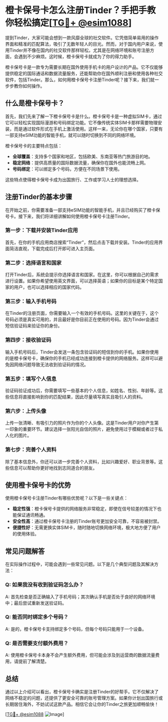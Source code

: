 # 橙卡保号卡怎么注册Tinder？手把手教你轻松搞定[[TG💪+ @esim1088](https://t.me/s/esim1088)]

提到Tinder，大家可能会想到一款风靡全球的社交软件。它凭借简单易用的操作界面和精准的匹配算法，吸引了无数年轻人的目光。然而，对于国内用户来说，使用Tinder并不像在国内的社交软件那样轻松，尤其是在网络环境和账号注册方面，会遇到不少麻烦。这时候，橙卡保号卡就成为了你的得力助手。

橙卡保号卡是一款专为需要长期在国外使用手机卡的用户设计的产品。它不仅能够提供稳定的国际通话和数据流量服务，还能帮助你在国外顺利注册和使用各种社交软件，包括Tinder。那么，如何用橙卡保号卡注册Tinder呢？接下来，我们就一步步教你如何操作。

## 什么是橙卡保号卡？

首先，我们先来了解一下橙卡保号卡是什么。橙卡保号卡是一种虚拟SIM卡，通过它可以轻松实现国际漫游和号码绑定功能。它不像传统实体SIM卡那样需要物理安装，而是通过软件形式在手机上激活使用。这样一来，无论你在哪个国家，只要有一部支持eSIM功能的智能手机，就可以随时切换到不同的网络环境。

橙卡保号卡的主要特点包括：
- **全球覆盖**：支持多个国家和地区，包括欧美、东南亚等热门旅游目的地。
- **稳定网络**：提供高质量的国际数据流量，确保你在国外也能流畅上网。
- **号码绑定**：可以绑定多个号码，方便在不同场景下使用。

这些特点使得橙卡保号卡成为出国旅行、工作或学习人士的理想选择。

## 注册Tinder的基本步骤

在开始之前，你需要准备一部支持eSIM功能的智能手机，并且已经购买了橙卡保号卡。接下来，我们将详细讲解如何使用橙卡保号卡注册Tinder。

### 第一步：下载并安装Tinder应用

首先，在你的手机应用商店搜索“Tinder”，然后点击下载并安装。Tinder的应用界面简洁直观，下载完成后打开即可进入主页面。

### 第二步：选择语言和国家

打开Tinder后，系统会提示你选择语言和国家。在这里，你可以根据自己的需求进行设置。如果你希望使用英文界面，可以选择英语；如果你的目标是某个特定国家的用户，也可以选择相应的国家代码。

### 第三步：输入手机号码

在Tinder的注册页面，你需要输入一个有效的手机号码。这里的关键在于，这个号码必须是真实可用的，并且最好是你目前正在使用的号码。因为Tinder会通过短信验证码来验证你的身份。

### 第四步：接收验证码

输入手机号码后，Tinder会发送一条包含验证码的短信到你的手机。如果你使用的是橙卡保号卡，确保你的手机已经成功连接到橙卡提供的网络服务。这样可以避免因网络问题导致无法收到验证码的情况。

### 第五步：填写个人信息

验证码验证成功后，你需要填写一些基本的个人信息，如姓名、性别、年龄等。这些信息将直接影响到你的匹配结果，因此尽量填写真实且吸引人的资料。

### 第六步：上传头像

上传一张清晰、有吸引力的照片作为你的个人头像。这是Tinder用户对你产生第一印象的重要环节。建议选择一张阳光自信的照片，避免使用过于模糊或者过于私人化的图片。

### 第七步：完善个人资料

除了基本信息外，你还可以进一步完善个人资料，比如兴趣爱好、职业背景等。这些信息可以帮助你更好地找到志同道合的朋友。

## 使用橙卡保号卡的优势

使用橙卡保号卡注册Tinder有哪些优势呢？以下是一些关键点：

- **稳定性强**：橙卡保号卡提供的网络服务非常稳定，即使在信号较差的情况下也能保证通讯畅通。
- **安全性高**：通过橙卡保号卡注册的Tinder账号更加安全可靠，不容易被封禁。
- **便捷性好**：无需更换实体SIM卡，随时随地切换网络环境，极大地方便了用户的使用体验。

## 常见问题解答

在实际操作过程中，可能会遇到一些常见问题。以下是几个典型问题及其解决方法：

### Q: 如果我没有收到验证码怎么办？
A: 首先检查是否正确输入了手机号码；其次确认手机是否处于良好的网络环境中；最后尝试重新发送验证码。

### Q: 能否同时绑定多个号码？
A: 是的，橙卡保号卡支持绑定多个号码，但每个号码只能用于一个设备。

### Q: 是否需要支付额外费用？
A: 使用橙卡保号卡本身不会产生额外费用，但可能会涉及到运营商的数据流量费用，请提前了解清楚。

## 总结

通过以上介绍可以看出，橙卡保号卡确实是注册Tinder的好帮手。它不仅解决了网络不稳定的问题，还提供了更安全可靠的账号管理方案。如果你计划出国旅行或长期居住海外，不妨试试这款产品。相信它会让你的Tinder之旅更加顺畅愉快！

[[TG💪+ @esim1088](https://t.me/s/esim1088) ![Image](https://i.postimg.cc/4NQfJmqS/Snipaste-2025-05-13-00-14-12.png)]